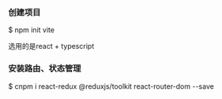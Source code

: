 ### 创建项目

$ npm init vite

选用的是react + typescript

### 安装路由、状态管理
$ cnpm i react-redux @reduxjs/toolkit react-router-dom --save